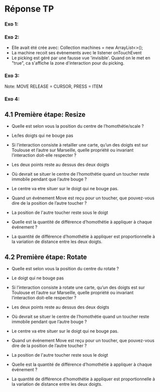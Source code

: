 # Réponse TP
### Exo 1:

### Exo 2:
- Elle avait été crée avec: Collection<StateMachine> machines = new ArrayList<>();
- La machine recoit ses évènements avec le listener onTouchEvent
- Le picking est géré par une fausse vue 'invisible'. Quand on le met en "true", ca s'affiche la zone d'interaction pour du picking.

### Exo 3:
Note: MOVE RELEASE = CURSOR, PRESS = ITEM

### Exo 4:
## 4.1 Première étape: Resize
- Quelle est selon vous la position du centre de l’homothétie/scale ?
+ Le/les doigts qui ne bouge pas
- Si l’interaction consiste à retailler une carte, qu’un des doigts est sur Toulouse et l’autre sur Marseille, quelle propriété ou invariant l’interaction doit-elle respecter ?
+ Les deux points reste au dessus des deux doigts
- Où devrait se situer le centre de l’homothétie quand un toucher reste immobile pendant que l’autre bouge ?
+ Le centre va etre situer sur le doigt qui ne bouge pas.
- Quand un événement Move est reçu pour un toucher, que pouvez-vous dire de la
  position de l’autre toucher ?
+ La position de l'autre toucher reste sous le doigt
- Quelle est la quantité de différence d’homothétie à appliquer à chaque événement ?
+ La quantité de différence d’homothétie à appliquer est proportionnelle à la variation de distance entre les deux doigts. 

## 4.2 Première étape: Rotate
- Quelle est selon vous la position du centre du rotate ?
+ Le doigt qui ne bouge pas
- Si l’interaction consiste à rotate une carte, qu’un des doigts est sur Toulouse et l’autre sur Marseille, quelle propriété ou invariant l’interaction doit-elle respecter ?
+ Les deux points reste au dessus des deux doigts
- Où devrait se situer le centre de l’homothétie quand un toucher reste immobile pendant que l’autre bouge ?
+ Le centre va etre situer sur le doigt qui ne bouge pas.
- Quand un événement Move est reçu pour un toucher, que pouvez-vous dire de la
  position de l’autre toucher ?
+ La position de l'autre toucher reste sous le doigt
- Quelle est la quantité de différence d’homothétie à appliquer à chaque événement ?
+ La quantité de différence d’homothétie à appliquer est proportionnelle à la variation de distance entre les deux doigts. 
